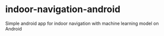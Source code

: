 # indoor-navigation-android
Simple android app for indoor navigation with machine learning model on Android
